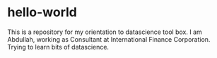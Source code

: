 # hello-world
This is a repository for my orientation to datascience tool box. I am Abdullah, working as Consultant at International Finance Corporation. Trying to learn bits of datascience. 
